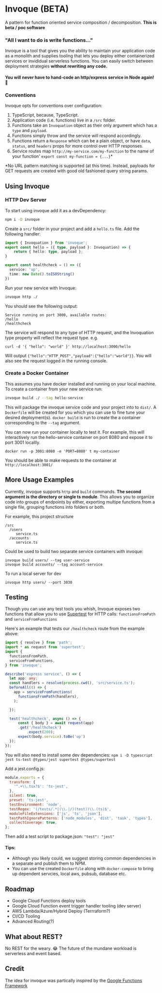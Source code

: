 # Invoque (BETA)

A pattern for function oriented service composition / decomposition. **This is beta / poc software**

### "All I want to do is write functions..."

Invoque is a tool that gives you the ability to maintain your application code as a monolith and supplies tooling that lets you deploy either containerized services or invididual serverless functions. You can easily switch between deployment strategies **without rewriting any code.**

#### You will never have to hand-code an http/express service in Node again! 🎉

### Conventions

Invoque opts for conventions over configuration:

1. TypeScript, because, TypeScript.
2. Application code (i.e. functions) live in a `/src` folder.
3. Functions take an `Invoquation` object as their only argument which has a `type` and `payload`.
4. Functions simply throw and the service will respond accordingly.
5. Functions return a `Response` which can be a plain object, or have `data`, `status`, and `headers` props for more control over HTTP responses.
6. Service routes map `http://my-service.com/my-function` to the name of your function' `export const my-function = {...}`*

*No URL pattern matching is supported (at this time). Instead, payloads for GET requests are created with good old fashioned query string params.

## Using Invoque

### HTTP Dev Server

To start using invoque add it as a devDependency:
```sh
npm i -D invoque
```

Create a `src/` folder in your project and add a `hello.ts` file. Add the following handler:

```ts
import { Invoquation } from 'invoque';
export const hello = ({ type, payload }: Invoquation) => {
    return { hello: type, payload };
}

export const healthcheck = () => ({
  service: 'up',
  time: new Date().toISOString()
})
```

Run your new service with Invoque:
```sh
invoque http ./
```

You should see the following output:
```
Service running on port 3000, available routes:
/hello
/healthcheck
```

The service will respond to any type of HTTP request, and the Invoquation type property will reflect the request type. e.g.

```
curl -d '{ "hello": "world" }' http://localhost:3000/hello
```

Will output `{"hello":"HTTP_POST","payload":{"hello":"world"}}`. You will also see the request logged in the running console.


### Create a Docker Container

This assumes you have docker installed and running on your local machine. To create a container from your new service run:

```sh
invoque build ./ --tag hello-service
```
This will package the invoque service code and your project into to `dist/`. A `Dockerfile` will be created for you which you can use to fine tune your desired deployment(s). `docker build` is run to create the a container corresponding to the `--tag` argument.

You can now run your container locally to test it. For example, this will interactively run the hello-service container on port 8080 and expose it to port 3001 locallly.

```
docker run -p 3001:8080 -e 'PORT=8080' t my-container
```

You should be able to make requests to the container at `http://localhost:3001/`



## More Usage Examples

Currently, invoque supports `http` and `build` commands. **The second argument is the directory or single ts module**. This allows you to organize code into groups of endpoints by either, exporting multipe functions from a single file, grouping functions into folders or both.

For example, this project structure
```
/src
  /users
     service.ts
  /accounts
     service.ts
```

Could be used to build two separate service containers with invoque:
```
invoque build users/ --tag user-service
invoque build accounts/ --tag account-service
```

To run a local server for dev
```
invoque http users/ --port 3030
```

## Testing

Though you can use any test tools you whish, Invoque exposes two functions that allow you to use [Supertest](https://github.com/visionmedia/supertest) for HTTP calls: `functionsFromPath` and `serviceFromFunctions`

Here's an example that tests our `/healthcheck` route from the example above:

```ts
import { resolve } from 'path';
import * as request from 'supertest';
import {
  functionsFromPath,
  serviceFromFunctions,
} from 'invoque';

describe('express service', () => {
  let app: any;
  const handlers = resolve(process.cwd(), 'src/service.ts');
  beforeAll(() => {
    app = serviceFromFunctions(
      functionsFromPath(handlers),
    );

  });

  test('healthcheck', async () => {
      const { body } = await request(app)
      .get('/healthcheck')
          .expect(200);
      expect(body.service).toBe('up')
  });
});
```

You will also need to install some dev dependencies:
`npm i -D typescript jest ts-test @types/jest supertest @types/supertest`

Add a jest.config.js:

```js
module.exports = {
  transform: {
    '^.+\\.tsx?$': 'ts-jest',
  },
  silent: true,
  preset: 'ts-jest',
  testEnvironment: 'node',
  testRegex: '(/tests/.*|(\\.|/)(test))\\.(ts)$',
  moduleFileExtensions: ['js', 'ts', 'json'],
  testPathIgnorePatterns: ['node_modules', 'dist', 'task', 'types'],
  collectCoverage: true,
};

```

Then add a test script to package.json: `"test": "jest"`


#### Tips:
* Although you likely could, we suggest storing common dependencies in a separate and publish them to NPM.
* You can use the created `Dockerfile` along with `docker-compose` to bring up dependent servcies, local aws, pubsub, database etc.

## Roadmap
 * Google Cloud Functions deploy tools
 * Google Cloud Function event trigger handler tooling (dev server)
 * AWS Lambda/Azure/Hybrid Deploy (Terrraform?)
 * CI/CD Tooling
 * Advanced Routing(?)


## What about REST?

No REST for the weary. 😂 The future of the mundane workload is serverless and event based.

## Credit

The idea for invoque was partically inspired by the [Google Functions Framework](https://github.com/GoogleCloudPlatform/functions-framework-nodejs)